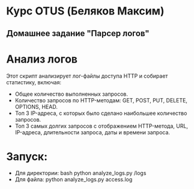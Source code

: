 # Курс OTUS (Беляков Максим)

## Домашнее задание "Парсер логов"

# Анализ логов

Этот скрипт анализирует лог-файлы доступа HTTP и собирает статистику, включая:

- Общее количество выполненных запросов.
- Количество запросов по HTTP-методам: GET, POST, PUT, DELETE, OPTIONS, HEAD.
- Топ 3 IP-адреса, с которых было сделано наибольшее количество запросов.
- Топ 3 самых долгих запросов с отображением HTTP-метода, URL, IP-адреса, длительности запроса, даты и времени запроса.

# Запуск:

- Для директории: bash python analyze_logs.py /logs
- Для файла: python analyze_logs.py access.log